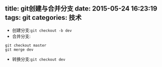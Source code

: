 title: git创建与合并分支
date: 2015-05-24 16:23:19
tags: git
categories: 技术
---
* 创建分支:``git checkout -b dev``
* 合并分支:
```git
git checkout master
git merge dev
```
* 转换分支:``git checkout dev``